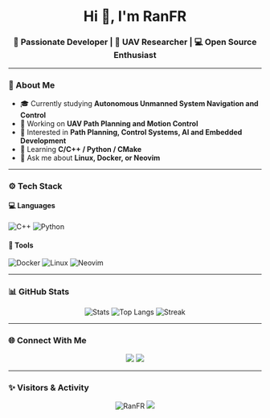 <h1 align="center">Hi 👋, I'm RanFR</h1>
<h3 align="center">🚀 Passionate Developer | 🚁 UAV Researcher | 💻 Open Source Enthusiast</h3>

---

### 🧩 About Me

- 🎓 Currently studying **Autonomous Unmanned System Navigation and Control**
- 🔭 Working on **UAV Path Planning and Motion Control**
- 🧠 Interested in **Path Planning, Control Systems, AI and Embedded Development**
- 🌱 Learning **C/C++ / Python / CMake**
- 💬 Ask me about **Linux, Docker, or Neovim**

---

### ⚙️ Tech Stack

#### 💻 Languages

![C++](https://img.shields.io/badge/C++-00599C?style=flat-square&logo=cplusplus&logoColor=white)
![Python](https://img.shields.io/badge/Python-3776AB?style=flat-square&logo=python&logoColor=white)

#### 🧰 Tools

![Docker](https://img.shields.io/badge/Docker-2496ED?style=flat-square&logo=docker&logoColor=white)
![Linux](https://img.shields.io/badge/Linux-FCC624?style=flat-square&logo=linux&logoColor=black)
![Neovim](https://img.shields.io/badge/Neovim-57A143?style=flat-square&logo=neovim&logoColor=white)

---

### 📊 GitHub Stats

<div align="center">

![Stats](https://github-readme-stats.vercel.app/api?username=RanFR&show_icons=true&theme=radical&hide_border=true)
![Top Langs](https://github-readme-stats.vercel.app/api/top-langs/?username=RanFR&layout=compact&theme=radical&hide_border=true)
![Streak](https://github-readme-streak-stats.herokuapp.com/?user=RanFR&theme=radical&hide_border=true)

</div>

---

### 🌐 Connect With Me

<p align="center">
  <a href="https://ranfr.github.io"><img src="https://img.shields.io/badge/Website-ranfr.github.io-0A66C2?style=for-the-badge&logo=firefox&logoColor=white" /></a>
  <!-- <a href="mailto:ranfr@example.com"><img src="https://img.shields.io/badge/Email-Contact_Me-D14836?style=for-the-badge&logo=gmail&logoColor=white" /></a> -->
  <a href="https://scholar.google.com/citations?user=XXXXXX"><img src="https://img.shields.io/badge/Google_Scholar-4285F4?style=for-the-badge&logo=google-scholar&logoColor=white" /></a>
</p>

---

### ✨ Visitors & Activity

<p align="center">
  <img src="https://komarev.com/ghpvc/?username=RanFR&label=Profile%20views&color=0e75b6&style=flat" alt="RanFR" />
  <img src="https://github-profile-trophy.vercel.app/?username=RanFR&theme=radical&no-frame=true&no-bg=true&margin-w=15" />
</p>
